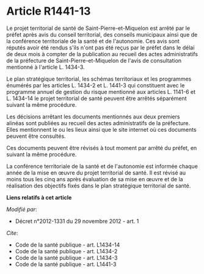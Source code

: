 # Article R1441-13

Le projet territorial de santé de Saint-Pierre-et-Miquelon est arrêté par le préfet après avis du conseil territorial, des
conseils municipaux ainsi que de la conférence territoriale de la santé et de l'autonomie. Ces avis sont réputés avoir été
rendus s'ils n'ont pas été reçus par le préfet dans le délai de deux mois à compter de la publication au recueil des actes
administratifs de la préfecture de Saint-Pierre-et-Miquelon de l'avis de consultation mentionné à l'article L. 1434-3. 

Le plan stratégique territorial, les schémas territoriaux et les programmes énumérés par les articles L. 1434-2 et L. 1441-3
qui constituent avec le programme annuel de gestion du risque mentionné aux articles L. 1141-6 et L. 1434-14 le projet
territorial de santé peuvent être arrêtés séparément suivant la même procédure. 

Les décisions arrêtant les documents mentionnés aux deux premiers alinéas sont publiées au recueil des actes administratifs
de la préfecture. Elles mentionnent le ou les lieux ainsi que le site internet où ces documents peuvent être consultés. 

Ces documents peuvent être révisés à tout moment par arrêté du préfet, en suivant la même procédure. 

La conférence territoriale de la santé et de l'autonomie est informée chaque année de la mise en œuvre du projet territorial
de santé. Il est révisé au moins tous les cinq ans après évaluation de sa mise en œuvre et de la réalisation des objectifs
fixés dans le plan stratégique territorial de santé.

**Liens relatifs à cet article**

_Modifié par_:

  - Décret n°2012-1331 du 29 novembre 2012 - art. 1

_Cite_:

  - Code de la santé publique - art. L1434-14
  - Code de la santé publique - art. L1434-2
  - Code de la santé publique - art. L1434-3
  - Code de la santé publique - art. L1441-3
